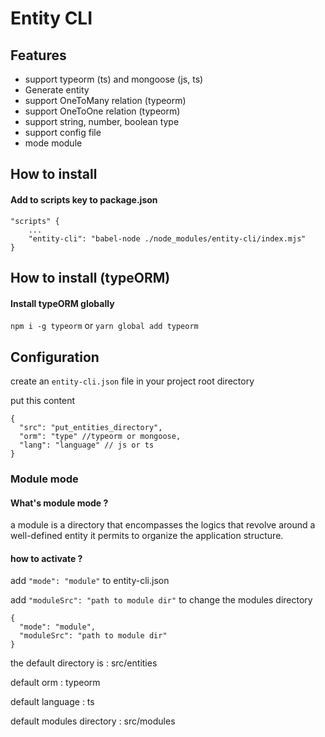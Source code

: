 # Entity CLI

## Features

- support typeorm (ts) and mongoose (js, ts)
- Generate entity
- support OneToMany relation (typeorm)
- support OneToOne relation (typeorm)
- support string, number, boolean type
- support config file
- mode module

## How to install

#### Add to scripts key to package.json

```
"scripts" {
    ...
    "entity-cli": "babel-node ./node_modules/entity-cli/index.mjs"
}
```

## How to install (typeORM)

#### Install typeORM globally

`npm i -g typeorm`
or
`yarn global add typeorm`

## Configuration

create an `entity-cli.json` file in your project root directory

put this content

```
{
  "src": "put_entities_directory",
  "orm": "type" //typeorm or mongoose,
  "lang": "language" // js or ts
}
```

### Module mode

#### What's module mode ?
a module is a directory that encompasses the logics that revolve around a well-defined entity
it permits to organize the application structure.

#### how to activate ?

add `"mode": "module"` to entity-cli.json

add `"moduleSrc": "path to module dir"` to change the modules directory
```
{
  "mode": "module",
  "moduleSrc": "path to module dir"
}
```

the default directory is : src/entities

default orm : typeorm

default language : ts

default modules directory : src/modules

